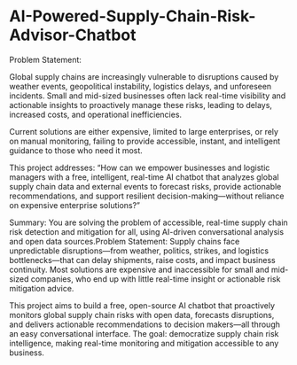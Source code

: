 # AI-Powered-Supply-Chain-Risk-Advisor-Chatbot
Problem Statement:

Global supply chains are increasingly vulnerable to disruptions caused by weather events, geopolitical instability, logistics delays, and unforeseen incidents. Small and mid-sized businesses often lack real-time visibility and actionable insights to proactively manage these risks, leading to delays, increased costs, and operational inefficiencies.

Current solutions are either expensive, limited to large enterprises, or rely on manual monitoring, failing to provide accessible, instant, and intelligent guidance to those who need it most.

This project addresses:
“How can we empower businesses and logistic managers with a free, intelligent, real-time AI chatbot that analyzes global supply chain data and external events to forecast risks, provide actionable recommendations, and support resilient decision-making—without reliance on expensive enterprise solutions?”

Summary:
You are solving the problem of accessible, real-time supply chain risk detection and mitigation for all, using AI-driven conversational analysis and open data sources.Problem Statement:
Supply chains face unpredictable disruptions—from weather, politics, strikes, and logistics bottlenecks—that can delay shipments, raise costs, and impact business continuity. Most solutions are expensive and inaccessible for small and mid-sized companies, who end up with little real-time insight or actionable risk mitigation advice.

This project aims to build a free, open-source AI chatbot that proactively monitors global supply chain risks with open data, forecasts disruptions, and delivers actionable recommendations to decision makers—all through an easy conversational interface.
The goal: democratize supply chain risk intelligence, making real-time monitoring and mitigation accessible to any business.




